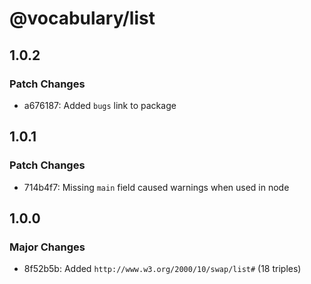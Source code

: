 # @vocabulary/list

## 1.0.2

### Patch Changes

- a676187: Added `bugs` link to package

## 1.0.1

### Patch Changes

- 714b4f7: Missing `main` field caused warnings when used in node

## 1.0.0

### Major Changes

- 8f52b5b: Added `http://www.w3.org/2000/10/swap/list#` (18 triples)
